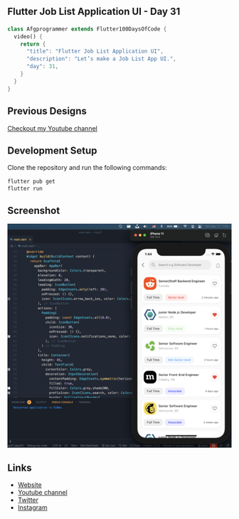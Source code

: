 ## Flutter Job List Application UI - Day 31

```dart
class Afgprogrammer extends Flutter100DaysOfCode {
  video() {
    return {
      "title": "Flutter Job List Application UI",
      "description": "Let’s make a Job List App UI.",
      "day": 31,
    }
  }
}
```

## Previous Designs
[Checkout my Youtube channel](https://youtube.com/afgprogrammer)


## Development Setup
Clone the repository and run the following commands:
```
flutter pub get
flutter run
```

## Screenshot

<img src="assets/screenshots/job-list.png" />

## Links

* [Website](https://afgprogrammer.com)
* [Youtube channel](https://youtube.com/afgprogrammer)
* [Twitter](https://twitter.com/afgprogrammer)
* [Instagram](https://instagram.com/afgprogrammer)
